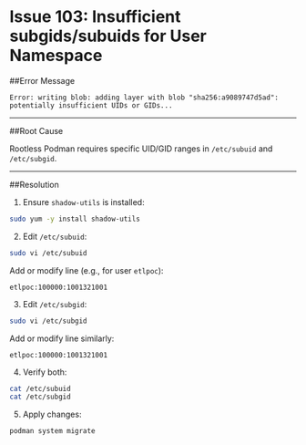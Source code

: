 # Issue 103: Insufficient subgids/subuids for User Namespace

##Error Message

```shell
Error: writing blob: adding layer with blob "sha256:a9089747d5ad": potentially insufficient UIDs or GIDs...
```

---

##Root Cause

Rootless Podman requires specific UID/GID ranges in `/etc/subuid` and `/etc/subgid`.

---

##Resolution

1. Ensure `shadow-utils` is installed:

```bash
sudo yum -y install shadow-utils
```

2. Edit `/etc/subuid`:

```bash
sudo vi /etc/subuid
```

Add or modify line (e.g., for user `etlpoc`):

```text
etlpoc:100000:1001321001
```

3. Edit `/etc/subgid`:

```bash
sudo vi /etc/subgid
```

Add or modify line similarly:

```text
etlpoc:100000:1001321001
```

4. Verify both:

```bash
cat /etc/subuid
cat /etc/subgid
```

5. Apply changes:

```bash
podman system migrate
```
